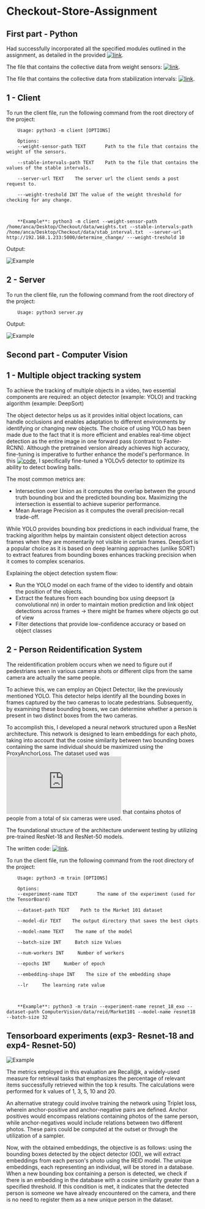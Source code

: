 # Checkout-Store-Assignment

## First part - Python

Had successfully incorporated all the specified modules outlined in the assignment, as detailed in the provided [![link](link)](https://github.com/IordachescuAnca/Checkout-Store-Assignment/tree/main/Checkout).

The file that contains the collective data from weight sensors: [![link](link)](https://github.com/IordachescuAnca/Checkout-Store-Assignment/blob/main/Checkout/data/weights.txt).

The file that contains the collective data from stabilization intervals: [![link](link)](https://github.com/IordachescuAnca/Checkout-Store-Assignment/blob/main/Checkout/data/stab_interval.txt).


## 1 - Client
To run the client file, run the following command from the root directory of the project:

        Usage: python3 -m client [OPTIONS]

        Options:
        --weight-sensor-path TEXT       Path to the file that contains the weight of the sensors.
                                        
        --stable-intervals-path TEXT    Path to the file that contains the values of the stable intervals.

        --server-url TEXT    The server url the client sends a post request to.

        ---weight-treshold INT The value of the weight threshold for checking for any change.



        **Example**: python3 -m client --weight-sensor-path /home/anca/Desktop/Checkout/data/weights.txt --stable-intervals-path /home/anca/Desktop/Checkout/data/stab_interval.txt  --server-url http://192.168.1.233:5000/determine_change/ ---weight-treshold 10


Output:

![Example](https://github.com/IordachescuAnca/Checkout-Store-Assignment/blob/main/imgs/client.png)




## 2 - Server
To run the client file, run the following command from the root directory of the project:

        Usage: python3 server.py


Output:

![Example](https://github.com/IordachescuAnca/Checkout-Store-Assignment/blob/main/imgs/server.png)



## Second part - Computer Vision

## 1 - Multiple object tracking system

To achieve the tracking of multiple objects in a video, two essential components are required: an object detector (example: YOLO) and tracking algorithm (example: DeepSort)

The object detector helps us as it provides initial object locations, can handle occlusions and enables adaptation to different environments by identifying or changing new objects. The choice of using YOLO has been made due to the fact that it is more efficient and enables real-time object detection as the entire image in one forward pass (contrast to Faster-RCNN). Although the pretrained version already achieves high accuracy, fine-tuning is imperative to further enhance the model's performance. In this [![code](link)](https://github.com/IordachescuAnca/Artificial-Intelligence-FMI/blob/main/1st%20year/CV/Bowling/task2_training.ipynb), I specifically fine-tuned a YOLOv5 detector to optimize its ability to detect bowling balls.


The most common metrics are:
- Intersection over Union as it computes the overlap between the ground truth bounding box and the predicted bounding box. Maximizing the intersection is essential to achieve superior performance.
- Mean Average Precision as it computes the overall  precision-recall trade-off.


While YOLO provides bounding box predictions in each individual frame, the tracking algorithm helps by maintain consistent object detection across frames when they are momentarily not visible in certain frames. DeepSort is a popular choice as 
it is based on deep learning approaches (unlike SORT) to extract features from bounding boxes enhances tracking precision when it comes to complex scenarios.


Explaining the object detection system flow:

- Run the YOLO model on each frame of the video to identify and obtain the position of the objects.
- Extract the features from each bounding box using deepsort (a convolutional nn) in order to maintain motion prediction and link object detections across frames -> there might be frames where objects go out of view
- Filter detections that provide low-confidence accuracy or based on object classes

## 2 - Person Reidentification System

The reidentification problem occurs when we need to figure out if pedestrians seen in various camera shots or different clips from the same camera are actually the same people.

To achieve this, we can employ an Object Detector, like the previously mentioned YOLO. This detector helps identify all the bounding boxes in frames captured by the two cameras to locate pedestrians. Subsequently, by examining these bounding boxes, we can determine whether a person is present in two distinct boxes from the two cameras.


To accomplish this, I developed a neural network structured upon a ResNet architecture. This network is designed to learn embeddings for each photo, taking into account that the cosine similarity between two bounding boxes containing the same individual should be maximized using the ProxyAnchorLoss. The dataset used was ![Market 1501](https://zheng-lab.cecs.anu.edu.au/Project/project_reid.html) that contains photos of people  from a total of six cameras were used.


The foundational structure of the architecture underwent testing by utilizing pre-trained ResNet-18 and ResNet-50 models.

The written code: [![link](link)](https://github.com/IordachescuAnca/Checkout-Store-Assignment/tree/main/person_reid).

To run the client file, run the following command from the root directory of the project:

        Usage: python3 -m train [OPTIONS]

        Options:
        --experiment-name TEXT       The name of the experiment (used for the TensorBoard)
                                        
        --dataset-path TEXT    Path to the Market 101 dataset

        --model-dir TEXT    The output directory that saves the best ckpts

        --model-name TEXT    The name of the model

        --batch-size INT     Batch size Values

        --num-workers INT     Number of workers

        --epochs INT     Number of epoch

        --embedding-shape INT    The size of the embedding shape

        --lr     The learning rate value



        **Example**: python3 -m train --experiment-name resnet_18_exo --dataset-path ComputerVision/data/reid/Market101 --model-name resnet18 --batch-size 32



## Tensorboard experiments (exp3- Resnet-18 and exp4- Resnet-50)

![Example](https://github.com/IordachescuAnca/Checkout-Store-Assignment/blob/main/imgs/exp.png)


The metrics employed in this evaluation are Recall@k, a widely-used measure for retrieval tasks that emphasizes the percentage of relevant items successfully retrieved within the top k results. The calculations were performed for k values of 1, 3, 5, 10 and 20.

An alternative strategy could involve training the network using Triplet loss, wherein anchor-positive and anchor-negative pairs are defined. Anchor positives would encompass relations containing photos of the same person, while anchor-negatives would include relations between two different photos. These pairs could be computed at the outset or through the utilization of a sampler.


Now, with the obtained embeddings, the objective is as follows: using the bounding boxes detected by the object detector (OD), we will extract embeddings from each person's photo using the REID model. The unique embeddings, each representing an individual, will be stored in a database. When a new bounding box containing a person is detected, we check if there is an embedding in the database with a cosine similarity greater than a specified threshold. If this condition is met, it indicates that the detected person is someone we have already encountered on the camera, and there is no need to register them as a new unique person in the dataset.
